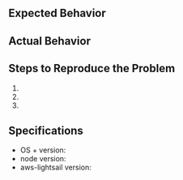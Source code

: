 ## Expected Behavior


## Actual Behavior


## Steps to Reproduce the Problem

  1.
  2.
  3.

## Specifications

  - OS + version:
  - node version:
  - aws-lightsail version:
